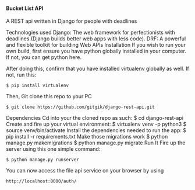 #### Bucket List API
A REST api written in Django for people with deadlines

Technologies used
Django: The web framework for perfectionists with deadlines (Django builds better web apps with less code).
DRF: A powerful and flexible toolkit for building Web APIs
Installation
If you wish to run your own build, first ensure you have python globally installed in your computer. If not, you can get python here.

After doing this, confirm that you have installed virtualenv globally as well. If not, run this:

    $ pip install virtualenv
Then, Git clone this repo to your PC

    $ git clone https://github.com/gitgik/django-rest-api.git
Dependencies
Cd into your the cloned repo as such:
    $ cd django-rest-api
Create and fire up your virtual environment:
    $ virtualenv  venv -p python3
    $ source venv/bin/activate
Install the dependencies needed to run the app:
    $ pip install -r requirements.txt
Make those migrations work
    $ python manage.py makemigrations
    $ python manage.py migrate
Run It
Fire up the server using this one simple command:

    $ python manage.py runserver
You can now access the file api service on your browser by using

    http://localhost:8000/auth/